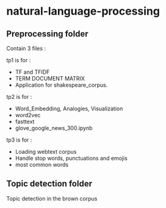 # natural-language-processing

## Preprocessing folder 

Contain 3 files :

tp1 is for :

 * TF and TFIDF 
 * TERM DOCUMENT MATRIX
 * Application for shakespeare_corpus.

tp2 is for :

 * Word_Embedding,  Analogies, Visualization
 * word2vec
 * fasttext
 * glove_google_news_300.ipynb

tp3 is for :

 * Loading webtext corpus
 * Handle stop words, punctuations and emojis
 * most common words
 
 ## Topic detection folder 

  Topic detection in the brown corpus
